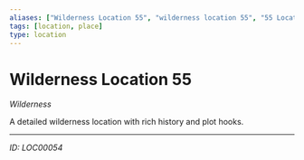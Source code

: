 ```yaml
---
aliases: ["Wilderness Location 55", "wilderness location 55", "55 Location Wilderness"]
tags: [location, place]
type: location
---
```


# Wilderness Location 55

*Wilderness*

A detailed wilderness location with rich history and plot hooks.

---
*ID: LOC00054*
